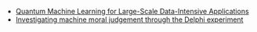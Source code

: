 - [Quantum Machine Learning for Large-Scale Data-Intensive Applications](https://cur.at/bo4afMo?m=web)
- [Investigating machine moral judgement through the Delphi experiment](https://cur.at/996QUYv?m=web)
